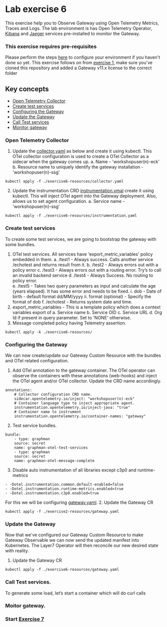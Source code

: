 
# Lab exercise 6
This exercise help you to Observe Gateway using Open Telemetry Metrics, Traces and Logs. The lab environment is has Open Telemetry Operator, [Kibana](https://kibana.brcmlabs.com/) and [Jaeger](https://jaeger.brcmlabs.com/) services pre-installed to monitor the Gateway.

### This exercise requires pre-requisites
Please perform the steps [here](./readme.md#before-you-start) to configure your environment if you haven't done so yet. This exercise follows on from [exercise 1](./lab-exercise1.md), make sure you've cloned this repository and added a Gateway v11.x license to the correct folder

## Key concepts
- [Open Telemetry Collector](#open-telemetry-collector)
- [Create test services](#create-test-services)
- [Configuring the Gateway](#configuring-the-gateway)
- [Update the Gateway](#update-the-gateway)
- [Call Test services](#call-test-services)
- [Monitor gateway](#monitor-gateway)

### Open Telemetry Collector
1. Update the [collector.yaml](/exercise6-resources/collector.yaml) as below and create it using kubectl. This OTel collector configuration is used to create a OTel Collector as a sidecar when the gateway comes up.
    a. Name - 'workshopuser(n)-eck'
    b. Resource name to uniquely identify the gateway installation - 'workshopuser(n)-ssg'
```
kubectl apply -f ./exercise6-resources/collector.yaml
```
2. Update the instrumentation CRD [instrumentation.ymal](/exercise6-resources/instrumentation.yaml) create it using kubectl. This will inject OTel agent into the Gateway deployment. Also, allows us to set agent configuration.
    a. Service name - 'workshopuser(n)-ssg'
```
kubectl apply -f ./exercise6-resources/instrumentation.yaml
```

### Create test services
To create some test services, we are going to bootstrap the gateway with some bundles.
1. OTel test services. All services have 'export_metric_variables' policy embedded in them.
    a. /test1 - Always success. Calls another service /echotest and returns result from it.
    b. /test2 - Always errors out with a policy error
    c. /test3 - Always errors out with a routing error. Try’s to call an invalid backend service
    d. /test4 - Always Success. No routing to policy error.    
    e. /test5 - Takes two query parameters as input and calculate the age (years elapsed). It has some error and needs to be fixed.
        i. dob - Date of birth - default format dd/MM/yyyy
        ii. format (optional) - Specify the format of dob
    f. /echotest - Returns system date and time.
2. export_metric_variables - This is a template policy which does a context variables export of
    a. Service name
    b. Service OID
    c. Service URL
    d. Org Id if present in query parameter. Set to 'NONE' otherwise.
3. Message completed policy having Telemetry assertion.

```
kubectl apply -k ./exercise6-resources/
```

### Configuring the Gateway
We can now create/update our Gateway Custom Resource with the bundles and OTel related configuration.

1. Add OTel annotation to the gateway container. The OTel operator can observe the containers with these annotations (web-hooks) and inject the OTel agent and/or OTel collector. Update the CRD name accordingly.
```
annotations:
    # Collector configuration CRD name.
    sidecar.opentelemetry.io/inject: "workshopuser(n)-eck"
    # Container language type to inject appropriate agent.
    instrumentation.opentelemetry.io/inject-java: "true"
    # Container name to instrument
    instrumentation.opentelemetry.io/container-names: "gateway"
```
2. Test service bundles.
```
bundle:
    - type: graphman
    source: secret
    name: graphman-otel-test-services
    - type: graphman
    source: secret
    name: graphman-otel-message-complete
```
3. Disable auto instrumentation of all libraries except c3p0 and runtime-metrics
```
- -Dotel.instrumentation.common.default-enabled=false
- -Dotel.instrumentation.runtime-metrics.enabled=true
- -Dotel.instrumentation.c3p0.enabled=true
```
For this we will be configuring [gateway.yaml](./exercise2-resources/gateway.yaml).
2. Update the Gateway CR
```
kubectl apply -f ./exercise2-resources/gateway.yaml
```

### Update the Gateway
Now that we've configured our Gateway Custom Resource to make Gateway Observable we can now send the updated manifest into Kubernetes. The Layer7 Operator will then reconcile our new desired state with reality.

1. Update the Gateway CR
```
kubectl apply -f ./exercise6-resources/gateway.yaml
```
### Call Test services.
To generate some load, let’s start a container which will do curl calls 

### Moitor gateway.

### Start [Exercise 7](./lab-exercise7.md)
